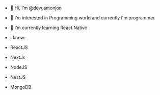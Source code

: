 - 👋 Hi, I’m @devusmonjon
- 👀 I’m interested in Programming world and currently i'm programmer
- 🌱 I’m currently learning React Native

- I know:
- ReactJS
- NextJs
- NodeJS
- NestJS
- MongoDB
